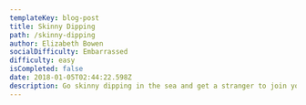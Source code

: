 ```yaml
---
templateKey: blog-post
title: Skinny Dipping
path: /skinny-dipping
author: Elizabeth Bowen
socialDifficulty: Embarrassed
difficulty: easy
isCompleted: false
date: 2018-01-05T02:44:22.598Z
description: Go skinny dipping in the sea and get a stranger to join you!
---
```


